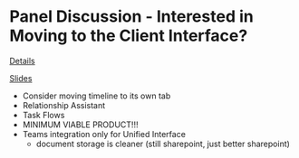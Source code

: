 # Panel Discussion - Interested in Moving to the Client Interface?

[Details](https://www.eventscribe.com/2019/FOCUS/fsPopup.asp?embedded=true&Mode=presInfo&PresentationID=502653)

[Slides](../assets/du02.pptx)

- Consider moving timeline to its own tab
- Relationship Assistant
- Task Flows
- MINIMUM VIABLE PRODUCT!!!
- Teams integration only for Unified Interface
  - document storage is cleaner (still sharepoint, just better sharepoint)
